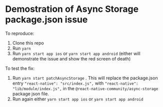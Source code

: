 # Demostration of Async Storage package.json issue

To reproduce: 

1. Clone this repo
2. Run `yarn`
3. Run `yarn start app ios` or `yarn start app android` (either will demonstrate the issue and show the red screen of death)

To test the fix:

1. Run `yarn start patchAsyncStorage` . This will replace the package.json entry `"react-native": "src/index.js",` with `"react-native": "lib/module/index.js",` in the `@react-native-community/async-storage` package json file.
2. Run again either `yarn start app ios` or `yarn start app android`
